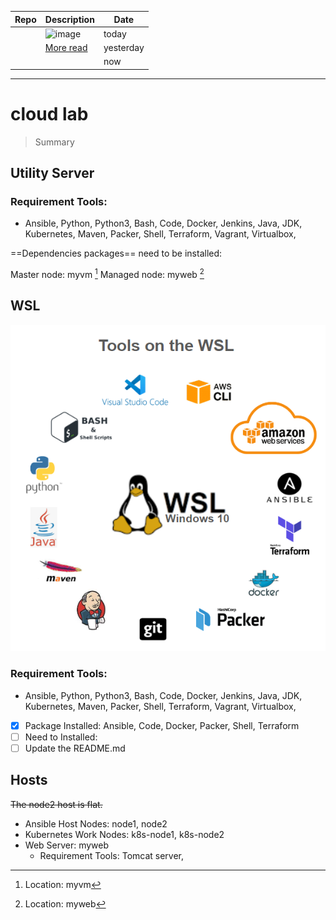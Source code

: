 
| Repo | Description | Date |
| ----------- | ----------- | ----------- |
| | ![image](image.jpg) | today |
| | [More read](https://www.example.com) | yesterday |
|  |  | now |
--- 
# cloud lab
> Summary
## Utility Server
### Requirement Tools: 
- Ansible, Python, Python3, Bash, Code, Docker, Jenkins, Java, JDK, Kubernetes, Maven, Packer, Shell, Terraform, Vagrant, Virtualbox, 

==Dependencies packages== need to be installed:

Master node: myvm [^1]
Managed node: myweb [^2]

[^1]: Location: myvm
[^2]: Location: myweb

## WSL
![Tools on WSL](wsl.PNG)
### Requirement Tools: 
- Ansible, Python, Python3, Bash, Code, Docker, Jenkins, Java, JDK, Kubernetes, Maven, Packer, Shell, Terraform, Vagrant, Virtualbox, 
- [x] Package Installed: Ansible, Code, Docker, Packer, Shell, Terraform
- [ ] Need to Installed: 
- [ ] Update the README.md

## Hosts
~~The node2 host is flat.~~
- Ansible Host Nodes: node1, node2
- Kubernetes Work Nodes: k8s-node1, k8s-node2
- Web Server: myweb
  - Requirement Tools: Tomcat server,
  

